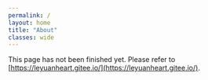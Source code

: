 ```yaml
---
permalink: /
layout: home
title: "About"
classes: wide
---
```


This page has not been finished yet. Please refer to [https://leyuanheart.gitee.io/](https://leyuanheart.gitee.io/).
